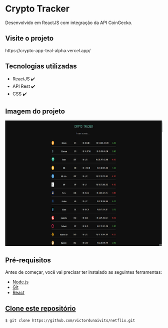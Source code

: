 <h1>Crypto Tracker</h1>
<p>Desenvolvido em ReactJS com integração da API CoinGecko.</p>

<h2>Visite o projeto</h2>
https://crypto-app-teal-alpha.vercel.app/

<h2>Tecnologias utilizadas</h2>
<ul>
    <li>ReactJS ✔️</li>
    <li>API Rest ✔️</li>
    <li>CSS ✔️</li>
</ul>


<h2> Imagem do projeto </h2>
<img src="./readme/crypto.gif"style="height: 400px">

<h2>Pré-requisitos</h2>
<p>Antes de começar, você vai precisar ter instalado as seguintes ferramentas:</p>
<ul>
    <li><a href="https://nodejs.org/pt-br/download/" target="_blank">Node.js</li>
    <li><a href="https://gitforwindows.org/" target="_blank">Git</li>
     <li><a href="https://create-react-app.dev/docs/getting-started" target="_blank">React</li>
</ul>

<h2>Clone este repositório</h2>

```bash
$ git clone https://github.com/victordunaivits/netflix.git
```
